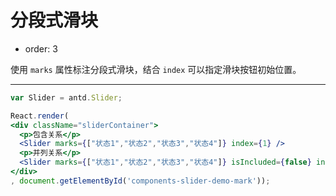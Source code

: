 # 分段式滑块

- order: 3

使用 `marks` 属性标注分段式滑块，结合 `index` 可以指定滑块按钮初始位置。

---

````jsx
var Slider = antd.Slider;

React.render(
<div className="sliderContainer">
  <p>包含关系</p>
  <Slider marks={["状态1","状态2","状态3","状态4"]} index={1} />
  <p>并列关系</p>
  <Slider marks={["状态1","状态2","状态3","状态4"]} isIncluded={false} index={1} />
</div>
, document.getElementById('components-slider-demo-mark'));
````
